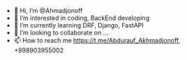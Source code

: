 - 👋 Hi, I’m @Ahmadjonoff
- 👀 I’m interested in coding, BackEnd developing
- 🌱 I’m currently learning DRF, Django, FastAPI
- 💞️ I’m looking to collaborate on ...
- 📫 How to reach me https://t.me/Abdurauf_Akhmadjonoff, +998903955002

<!---
Ahmadjonoff/Ahmadjonoff is a ✨ special ✨ repository because its `README.md` (this file) appears on your GitHub profile.
You can click the Preview link to take a look at your changes.
--->
